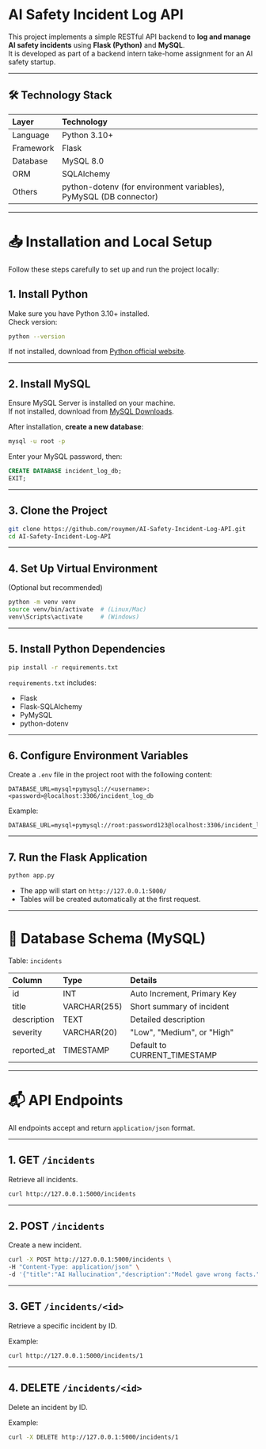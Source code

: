 
# AI Safety Incident Log API

This project implements a simple RESTful API backend to **log and manage AI safety incidents** using **Flask (Python)** and **MySQL**.  
It is developed as part of a backend intern take-home assignment for an AI safety startup.

---

## 🛠️ Technology Stack

| Layer | Technology |
|:-----|:------------|
| Language | Python 3.10+ |
| Framework | Flask |
| Database | MySQL 8.0 |
| ORM | SQLAlchemy |
| Others | python-dotenv (for environment variables), PyMySQL (DB connector) |

---

# 📥 Installation and Local Setup

Follow these steps carefully to set up and run the project locally:

## 1. Install Python

Make sure you have Python 3.10+ installed.  
Check version:

```bash
python --version
```

If not installed, download from [Python official website](https://www.python.org/downloads/).

---

## 2. Install MySQL

Ensure MySQL Server is installed on your machine.  
If not installed, download from [MySQL Downloads](https://dev.mysql.com/downloads/installer/).

After installation, **create a new database**:

```bash
mysql -u root -p
```
Enter your MySQL password, then:

```sql
CREATE DATABASE incident_log_db;
EXIT;
```

---

## 3. Clone the Project

```bash
git clone https://github.com/rouymen/AI-Safety-Incident-Log-API.git
cd AI-Safety-Incident-Log-API
```

---

## 4. Set Up Virtual Environment

(Optional but recommended)

```bash
python -m venv venv
source venv/bin/activate  # (Linux/Mac)
venv\Scripts\activate     # (Windows)
```

---

## 5. Install Python Dependencies

```bash
pip install -r requirements.txt
```

`requirements.txt` includes:
- Flask
- Flask-SQLAlchemy
- PyMySQL
- python-dotenv

---

## 6. Configure Environment Variables

Create a `.env` file in the project root with the following content:

```env
DATABASE_URL=mysql+pymysql://<username>:<password>@localhost:3306/incident_log_db
```

Example:

```env
DATABASE_URL=mysql+pymysql://root:password123@localhost:3306/incident_log_db
```

---

## 7. Run the Flask Application

```bash
python app.py
```

- The app will start on `http://127.0.0.1:5000/`
- Tables will be created automatically at the first request.

---

# 🧱 Database Schema (MySQL)

Table: `incidents`

| Column        | Type         | Details                       |
|:--------------|:-------------|:-------------------------------|
| id            | INT          | Auto Increment, Primary Key    |
| title         | VARCHAR(255) | Short summary of incident      |
| description   | TEXT         | Detailed description           |
| severity      | VARCHAR(20)  | "Low", "Medium", or "High"      |
| reported_at   | TIMESTAMP    | Default to CURRENT_TIMESTAMP   |


---

# 📬 API Endpoints

All endpoints accept and return `application/json` format.

---

## 1. GET `/incidents`

Retrieve all incidents.

```bash
curl http://127.0.0.1:5000/incidents
```

---

## 2. POST `/incidents`

Create a new incident.

```bash
curl -X POST http://127.0.0.1:5000/incidents \
-H "Content-Type: application/json" \
-d '{"title":"AI Hallucination","description":"Model gave wrong facts.","severity":"Medium"}'
```

---

## 3. GET `/incidents/<id>`

Retrieve a specific incident by ID.

Example:
```bash
curl http://127.0.0.1:5000/incidents/1
```

---

## 4. DELETE `/incidents/<id>`

Delete an incident by ID.

Example:
```bash
curl -X DELETE http://127.0.0.1:5000/incidents/1
```

